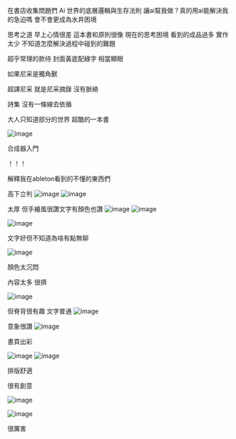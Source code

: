 在書店收集問題們
Ai 世界的底層邏輯與生存法則 
讓ai幫我做？真的用ai能解決我的急迫嗎
會不會更成為水井困境

思考之道
早上心情很差 這本書和原則很像
現在的思考困境
看到的成品過多 實作太少 不知道怎麼解決過程中碰到的難題

超乎常理的款待
封面黃底配綠字 相當顯眼


如果尼采是獨角獸

超譯尼采
就是尼采摘錄
沒有脈絡


詩集 沒有一條線去依循

大人只知道部分的世界
超酷的一本書

 ![image](https://github.com/user-attachments/assets/ff6c2090-08c5-4e37-b62c-38c18cb87e09)


合成器入門

！！！

解釋我在ableton看到的不懂的東西們

高下立判
![image](https://github.com/user-attachments/assets/67fc050e-8702-49d6-b372-ff786205ecab)
![image](https://github.com/user-attachments/assets/181770d0-3947-4512-b1c6-25f004c90e67)

 
 

太厚 但手繪風很讚文字有顏色也讚
 ![image](https://github.com/user-attachments/assets/b0c057af-df5d-49b2-9428-5e5d3b8a9364)
![image](https://github.com/user-attachments/assets/cdf8ef91-a216-4287-a5a8-f4d8eec6a254)

 

 
 ![image](https://github.com/user-attachments/assets/d1e403ae-cfff-47ce-8398-72a6c9f0c39d)


文字好但不知道為啥有點無聊

![image](https://github.com/user-attachments/assets/17a69103-fb74-4358-ba7b-160306ecdbfd)

顏色太沉悶

內容太多 很擠

 ![image](https://github.com/user-attachments/assets/dc842ab6-b30a-4dd8-8f2c-9d1fe1239de6)


但脊背很有趣
文字普通
![image](https://github.com/user-attachments/assets/bebf4295-2387-48d6-8e8d-445956502f96)

 

意象很讚
 ![image](https://github.com/user-attachments/assets/7de9892e-b590-4916-a496-95c3d0acb344)



書頁出彩

 ![image](https://github.com/user-attachments/assets/7105f82f-cdd4-4c46-9560-f5462c5d3cfc)
![image](https://github.com/user-attachments/assets/bb13f665-7e58-4d52-bdd4-a6038a9ef1f8)


排版舒適

 

很有創意

 ![image](https://github.com/user-attachments/assets/1c67ef7b-0d6a-4799-b36e-894bb99e2921)


![image](https://github.com/user-attachments/assets/0366c939-c745-4e28-8917-aeb619169225)

 

很厲害

